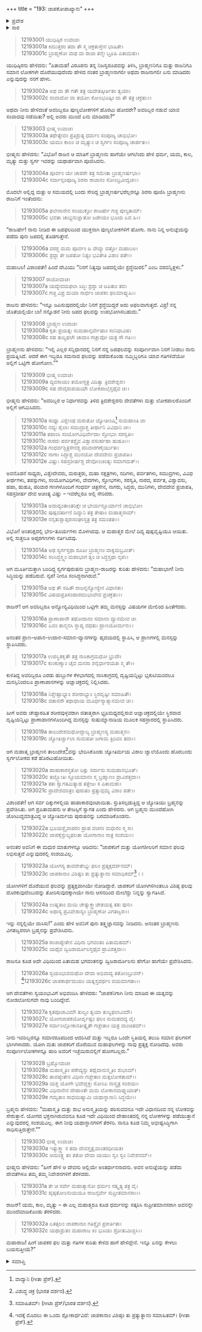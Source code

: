 +++
title = "193: ಜಾಪಕೋಪಾಖ್ಯಾನಃ"
+++

<details><summary>ಪ್ರವೇಶ</summary>


।।   ಓಂ ಓಂ ನಮೋ ನಾರಾಯಣಾಯ।।   ಶ್ರೀ ವೇದವ್ಯಾಸಾಯ ನಮಃ ।।

ಶ್ರೀ ಕೃಷ್ಣದ್ವೈಪಾಯನ ವೇದವ್ಯಾಸ ವಿರಚಿತ  

**ಶ್ರೀ ಮಹಾಭಾರತ**

**ಶಾಂತಿ ಪರ್ವ**

**ಮೋಕ್ಷಧರ್ಮ ಪರ್ವ**

**ಅಧ್ಯಾಯ 193**


</details>

<details><summary>ಸಾರ</summary>

ಜಾಪಕ ಬ್ರಾಹ್ಮಣನಿಗೂ ಇಕ್ಷ್ವಾಕುವಿಗೂ ಉತ್ತಮ ಗತಿಗಳು ಲಭಿಸಿದುದು; ಜಾಪಕನಿಗೆ ಲಭಿಸುವ ಫಲದ ಉತ್ಕೃಷ್ಟತೆ (1-32).


</details>

> 12193001 ಯುಧಿಷ್ಠಿರ ಉವಾಚ।  
12193001a ಕಿಮುತ್ತರಂ ತದಾ ತೌ ಸ್ಮ ಚಕ್ರತುಸ್ತೇನ ಭಾಷಿತೇ।  
12193001c ಬ್ರಾಹ್ಮಣೋ ವಾಥ ವಾ ರಾಜಾ ತನ್ಮೇ ಬ್ರೂಹಿ ಪಿತಾಮಹ।।

ಯುಧಿಷ್ಠಿರನು ಹೇಳಿದನು: “ಪಿತಾಮಹ! ವಿರೂಪನು ತನ್ನ ನಿಜಸ್ವರೂಪವನ್ನು ತಿಳಿಸಿ, ಬ್ರಾಹ್ಮಣನಿಗೂ ಮತ್ತು ರಾಜನಿಗೂ ಸಮಾನ ಲೋಕಗಳೇ ದೊರೆಯುವುದೆಂದು ಹೇಳಿದ ನಂತರ ಬ್ರಾಹ್ಮಣನಾಗಲೀ ಅಥವಾ ರಾಜನಾಗಲೀ ಏನು ಮಾಡಿದರು ಎನ್ನುವುದನ್ನು ನನಗೆ ಹೇಳು.

> 12193002a ಅಥ ವಾ ತೌ ಗತೌ ತತ್ರ ಯದೇತತ್ಕೀರ್ತಿತಂ ತ್ವಯಾ।  
12193002c ಸಂವಾದೋ ವಾ ತಯೋಃ ಕೋಽಭೂತ್ಕಿಂ ವಾ ತೌ ತತ್ರ ಚಕ್ರತುಃ।।

ಅಥವಾ ನೀನು ಹೇಳಿದಂತೆ ಅವರಿಬ್ಬರೂ ಪುಣ್ಯಲೋಕಗಳಿಗೆ ಹೊರಟು ಹೋದರೇ? ಅವರಿಬ್ಬರ ನಡುವೆ ಯಾವ ಸಂವಾದವು ನಡೆಯಿತು? ಅಲ್ಲಿ ಅವರು ಮುಂದೆ ಏನು ಮಾಡಿದರು?”

> 12193003 ಭೀಷ್ಮ ಉವಾಚ।  
12193003a ತಥೇತ್ಯೇವಂ ಪ್ರತಿಶ್ರುತ್ಯ ಧರ್ಮಂ ಸಂಪೂಜ್ಯ ಚಾಭಿಭೋ।  
12193003c ಯಮಂ ಕಾಲಂ ಚ ಮೃತ್ಯುಂ ಚ ಸ್ವರ್ಗಂ ಸಂಪೂಜ್ಯ ಚಾರ್ಹತಃ।।

ಭೀಷ್ಮನು ಹೇಳಿದನು: “ವಿಭೋ! ರಾಜನ ಆ ಮಾತಿಗೆ ಬ್ರಾಹ್ಮಣನು ಹಾಗೆಯೇ ಆಗಲೆಂದು ಹೇಳಿ ಧರ್ಮ, ಯಮ, ಕಾಲ, ಮೃತ್ಯು ಮತ್ತು ಸ್ವರ್ಗ ಇವರನ್ನು ಯಥಾರ್ಹವಾಗಿ ಪೂಜಿಸಿದನು.

> 12193004a ಪೂರ್ವಂ ಯೇ ಚಾಪರೇ ತತ್ರ ಸಮೇತಾ ಬ್ರಾಹ್ಮಣರ್ಷಭಾಃ।  
12193004c ಸರ್ವಾನ್ಸಂಪೂಜ್ಯ ಶಿರಸಾ ರಾಜಾನಂ ಸೋಽಬ್ರವೀದ್ವಚಃ।।

ಮೊದಲೇ ಅಲ್ಲಿದ್ದ ಮತ್ತು ಆ ಸಮಯದಲ್ಲಿ ಬಂದು ಸೇರಿದ್ದ ಬ್ರಾಹ್ಮಣರ್ಷಭರೆಲ್ಲರನ್ನೂ ಶಿರಸಾ ಪೂಜಿಸಿ ಬ್ರಾಹ್ಮಣನು ರಾಜನಿಗೆ ಇಂತೆಂದನು:

> 12193005a ಫಲೇನಾನೇನ ಸಂಯುಕ್ತೋ ರಾಜರ್ಷೇ ಗಚ್ಚ ಪುಣ್ಯತಾಮ್।  
12193005c ಭವತಾ ಚಾಭ್ಯನುಜ್ಞಾತೋ ಜಪೇಯಂ ಭೂಯ ಏವ ಹಿ।।

“ರಾಜರ್ಷೇ! ನಾನು ನೀಡಿದ ಈ ಜಪಫಲದಿಂದ ಯುಕ್ತನಾಗಿ ಪುಣ್ಯಲೋಕಗಳಿಗೆ ಹೋಗು. ನಾನು ನಿನ್ನ ಅನುಜ್ಞೆಯನ್ನು ಪಡೆದು ಪುನಃ ಜಪದಲ್ಲಿ ತೊಡಗುತ್ತೇನೆ.

> 12193006a ವರಶ್ಚ ಮಮ ಪೂರ್ವಂ ಹಿ ದೇವ್ಯಾ ದತ್ತೋ ಮಹಾಬಲ।  
12193006c ಶ್ರದ್ಧಾ ತೇ ಜಪತೋ ನಿತ್ಯಂ ಭವಿತೇತಿ ವಿಶಾಂ ಪತೇ।।

ಮಹಾಬಲ! ವಿಶಾಂಪತೇ! ಹಿಂದೆ ದೇವಿಯು “ನಿನಗೆ ನಿತ್ಯವೂ ಜಪದಲ್ಲಿಯೇ ಶ್ರದ್ಧೆಯಿರಲಿ” ಎಂಬ ವರವನ್ನಿತ್ತಳು.”

> 12193007 ರಾಜೋವಾಚ।  
12193007a ಯದ್ಯೇವಮಫಲಾ ಸಿದ್ಧಿಃ ಶ್ರದ್ಧಾ ಚ ಜಪಿತುಂ ತವ।  
12193007c ಗಚ್ಚ ವಿಪ್ರ ಮಯಾ ಸಾರ್ಧಂ ಜಾಪಕಂ ಫಲಮಾಪ್ನುಹಿ।।

ರಾಜನು ಹೇಳಿದನು: “ಇನ್ನೂ ಜಪಿಸುವುದರಲ್ಲಿಯೇ ನಿನಗೆ ಶ್ರದ್ಧೆಯಿದ್ದರೆ ಅದು ಅಫಲವಾಗುತ್ತದೆ. ವಿಪ್ರ! ನನ್ನ ಜೊತೆಯಲ್ಲಿಯೇ ಬಾ! ನನ್ನೊಡನೆ ನೀನು ಜಪದ ಫಲವನ್ನು ಉಪಭೋಗಿಸಬಹುದು.”

> 12193008 ಬ್ರಾಹ್ಮಣ ಉವಾಚ।  
12193008a ಕೃತಃ ಪ್ರಯತ್ನಃ ಸುಮಹಾನ್ಸರ್ವೇಷಾಂ ಸಂನಿಧಾವಿಹ।  
12193008c ಸಹ ತುಲ್ಯಫಲೌ ಚಾವಾಂ ಗಚ್ಚಾವೋ ಯತ್ರ ನೌ ಗತಿಃ।।

ಬ್ರಾಹ್ಮಣನು ಹೇಳಿದನು: “ಇಲ್ಲಿ ಎಲ್ಲರ ಸನ್ನಿಧಾನದಲ್ಲಿ ನಿನಗೆ ನನ್ನ ಜಪಫಲವನ್ನು ಸಂಪೂರ್ಣವಾಗಿ ನಿನಗೆ ನೀಡಲು ನಾನು ಪ್ರಯತ್ನಿಸಿದೆ. ಆದರೆ ಈಗ ಇಬ್ಬರೂ ಸಮನಾದ ಫಲವನ್ನು ಪಡೆದುಕೊಂಡು ನಮ್ಮಿಬ್ಬರಿಗೂ ಯಾವ ಗತಿಗಳಿವೆಯೋ ಅಲ್ಲಿಗೆ ಒಟ್ಟಿಗೇ ಹೋಗೋಣ.””

> 12193009 ಭೀಷ್ಮ ಉವಾಚ।  
12193009a ವ್ಯವಸಾಯಂ ತಯೋಸ್ತತ್ರ ವಿದಿತ್ವಾ ತ್ರಿದಶೇಶ್ವರಃ।  
12193009c ಸಹ ದೇವೈರುಪಯಯೌ ಲೋಕಪಾಲೈಸ್ತಥೈವ ಚ।।

ಭೀಷ್ಮನು ಹೇಳಿದನು: “ಅವರಿಬ್ಬರ ಆ ನಿರ್ಧಾರವನ್ನು ತಿಳಿದ ತ್ರಿದಶೇಶ್ವರನು ದೇವತೆಗಳು ಮತ್ತು ಲೋಕಪಾಲರೊಂದಿಗೆ ಅಲ್ಲಿಗೆ ಆಗಮಿಸಿದನು.

> 12193010a ಸಾಧ್ಯಾ ವಿಶ್ವೇಽಥ ಮರುತೋ ಜ್ಯೋತೀಂಷಿ[^1] ಸುಮಹಾಂತಿ ಚ।  
12193010c ನದ್ಯಃ ಶೈಲಾಃ ಸಮುದ್ರಾಶ್ಚ ತೀರ್ಥಾನಿ ವಿವಿಧಾನಿ ಚ।।  
12193011a ತಪಾಂಸಿ ಸಂಯೋಗವಿಧಿರ್ವೇದಾಃ ಸ್ತೋಭಾಃ ಸರಸ್ವತೀ।  
12193011c ನಾರದಃ ಪರ್ವತಶ್ಚೈವ ವಿಶ್ವಾವಸುರ್ಹಹಾ ಹುಹೂಃ।।  
12193012a ಗಂಧರ್ವಶ್ಚಿತ್ರಸೇನಶ್ಚ ಪರಿವಾರಗಣೈರ್ಯುತಃ।  
12193012c ನಾಗಾಃ ಸಿದ್ಧಾಶ್ಚ ಮುನಯೋ ದೇವದೇವಃ ಪ್ರಜಾಪತಿಃ।  
12193012e ವಿಷ್ಣುಃ ಸಹಸ್ರಶೀರ್ಷಶ್ಚ ದೇವೋಽಚಿಂತ್ಯಃ ಸಮಾಗಮತ್।।

ಅವನೊಡನೆ ಸಾಧ್ಯರು, ವಿಶ್ವೇದೇವರು, ಮರುತ್ತರು, ಮಹಾ ನಕ್ಷತ್ರಗಳು, ನದಿಗಳು, ಪರ್ವತಗಳು, ಸಮುದ್ರಗಳು, ವಿವಿಧ ತೀರ್ಥಗಳು, ತಪಸ್ಸುಗಳು, ಸಂಯೋಗವಿಧಿಗಳು, ವೇದಗಳು, ಸ್ತೋಭಗಳು, ಸರಸ್ವತಿ, ನಾರದ, ಪರ್ವತ, ವಿಶ್ವಾವಸು, ಹಹಾ, ಹುಹೂ, ಪರಿವಾರ ಗಣಗಳೊಂದಿಗೆ ಗಂಧರ್ವ ಚಿತ್ರಸೇನ, ನಾಗರು, ಸಿದ್ಧರು, ಮುನಿಗಳು, ದೇವದೇವ ಪ್ರಜಾಪತಿ, ಸಹಸ್ರಶೀರ್ಷ ದೇವ ಅಚಿಂತ್ಯ ವಿಷ್ಣು – ಇವರೆಲ್ಲರೂ ಅಲ್ಲಿ ಸೇರಿದರು.

> 12193013a ಅವಾದ್ಯಂತಾಂತರಿಕ್ಷೇ ಚ ಭೇರ್ಯಸ್ತೂರ್ಯಾಣಿ ಚಾಭಿಭೋ।  
12193013c ಪುಷ್ಪವರ್ಷಾಣಿ ದಿವ್ಯಾನಿ ತತ್ರ ತೇಷಾಂ ಮಹಾತ್ಮನಾಮ್।  
12193013e ನನೃತುಶ್ಚಾಪ್ಸರಃಸಂಘಾಸ್ತತ್ರ ತತ್ರ ಸಮಂತತಃ।।

ವಿಭೋ! ಅಂತರಿಕ್ಷದಲ್ಲಿ ಭೇರಿ-ತೂರ್ಯಗಳು ಮೊಳಗಿದವು. ಆ ಮಹಾತ್ಮರ ಮೇಲೆ ದಿವ್ಯ ಪುಷ್ಪವೃಷ್ಟಿಯೂ ಆಯಿತು. ಅಲ್ಲಿ ಸುತ್ತಲೂ ಅಪ್ಸರಗಣಗಳು ನರ್ತಿಸಿದವು.

> 12193014a ಅಥ ಸ್ವರ್ಗಸ್ತಥಾ ರೂಪೀ ಬ್ರಾಹ್ಮಣಂ ವಾಕ್ಯಮಬ್ರವೀತ್।  
12193014c ಸಂಸಿದ್ಧಸ್ತ್ವಂ ಮಹಾಭಾಗ ತ್ವಂ ಚ ಸಿದ್ಧಸ್ತಥಾ ನೃಪ।।

ಆಗ ಮೂರ್ತಿಮತ್ತಾಗಿ ಬಂದಿದ್ದ ಸ್ವರ್ಗಪುರುಷನು ಬ್ರಾಹ್ಮಣ-ರಾಜರನ್ನು ಕುರಿತು ಹೇಳಿದನು: “ಮಹಾಭಾಗ! ನೀನು ಸಿದ್ಧಿಯನ್ನು ಪಡೆದಿರುವೆ. ನೃಪ! ನೀನೂ ಸಂಸಿದ್ಧನಾಗಿರುವೆ.”

> 12193015a ಅಥ ತೌ ಸಹಿತೌ ರಾಜನ್ನನ್ಯೋನ್ಯೇನ ವಿಧಾನತಃ।  
12193015c ವಿಷಯಪ್ರತಿಸಂಹಾರಮುಭಾವೇವ ಪ್ರಚಕ್ರತುಃ।।

ರಾಜನ್! ಆಗ ಅವರಿಬ್ಬರೂ ಅನ್ಯೋನ್ಯವಿಧಿಯಿಂದ ಒಟ್ಟಿಗೇ ತಮ್ಮ ಮನಸ್ಸನ್ನು ವಿಷಯಗಳ ಮೇಲಿಂದ ಹಿಂತೆಗೆದರು.

> 12193016a ಪ್ರಾಣಾಪಾನೌ ತಥೋದಾನಂ ಸಮಾನಂ ವ್ಯಾನಮೇವ ಚ।  
12193016c ಏವಂ ತಾನ್ಮನಸಿ ಸ್ಥಾಪ್ಯ ದಧತುಃ ಪ್ರಾಣಯೋರ್ಮನಃ।।

ಅನಂತರ ಪ್ರಾಣ-ಅಪಾನ-ಉದಾನ-ಸಮಾನ-ವ್ಯಾನಗಳನ್ನು ಹೃದಯದಲ್ಲಿ ಸ್ಥಾಪಿಸಿ, ಆ ಪ್ರಾಣಗಳಲ್ಲಿ ಮನಸ್ಸನ್ನು ಸ್ಥಾಪಿಸಿದರು.

> 12193017a ಉಪಸ್ಥಿತಕೃತೌ ತತ್ರ ನಾಸಿಕಾಗ್ರಮಧೋ ಭ್ರುವೌ।  
12193017c ಕುಂಕುಣ್ಯಾಂ ಚೈವ ಮನಸಾ ಶನೈರ್ಧಾರಯತಃ ಸ್ಮ ತೌ।।

ಕುಳಿತಿದ್ದ ಅವರಿಬ್ಬರೂ ಎರಡು ಹುಬ್ಬುಗಳ ಕೆಳಭಾಗದಲ್ಲಿ ನಾಸಿಕಾಗ್ರದಲ್ಲಿ ದೃಷ್ಟಿಯನ್ನಿಟ್ಟು ಭೃಕುಟಿಯಿಂದಲೂ ಮನಸ್ಸಿನಿಂದಲೂ ಪ್ರಾಣಾಪಾನಗಳನ್ನು ಆಜ್ಞಾಚಕ್ರದಲ್ಲಿ ನಿಲ್ಲಿಸಿದರು.

> 12193018a ನಿಶ್ಚೇಷ್ಟಾಭ್ಯಾಂ ಶರೀರಾಭ್ಯಾಂ ಸ್ಥಿರದೃಷ್ಟೀ ಸಮಾಹಿತೌ।  
12193018c ಜಿತಾಸನೌ ತಥಾಧಾಯ ಮೂರ್ಧನ್ಯಾತ್ಮಾನಮೇವ ಚ।।

ಹೀಗೆ ಅವರು ಚೇಷ್ಟಾರಹಿತ ಶರೀರವುಳ್ಳವರಾಗಿ ಜಿತಾತ್ಮರಾಗಿ ಭ್ರೂಮಧ್ಯದಲ್ಲಿರುವ ಆಜ್ಞಾಚಕ್ರದಲ್ಲಿಯೇ ಸ್ಥಿರವಾದ ದೃಷ್ಟಿಯನ್ನಿಟ್ಟು ಪ್ರಾಣಾಪಾನಗಳೊಂದಿಗಿದ್ದ ಮನಸ್ಸನ್ನು ಸುಷುಮ್ನಾನಾಡಿಯ ಮೂಲಕ ಸಹಸ್ರಾರದಲ್ಲಿ ಸ್ಥಾಪಿಸಿದರು.

> 12193019a ತಾಲುದೇಶಮಥೋದ್ದಾಲ್ಯ ಬ್ರಾಹ್ಮಣಸ್ಯ ಮಹಾತ್ಮನಃ।  
12193019c ಜ್ಯೋತಿರ್ಜ್ವಾಲಾ ಸುಮಹತೀ ಜಗಾಮ ತ್ರಿದಿವಂ ತದಾ।।

ಆಗ ಮಹಾತ್ಮ ಬ್ರಾಹ್ಮಣನ ತಾಲುದೇಶ[^2]ವನ್ನು ಭೇದಿಸಿಕೊಂಡು ಜ್ಯೋತಿರ್ಮಯ ವಿಶಾಲ ಜ್ವಾಲೆಯೊಂದು ಹೊರಬಂದು ಸ್ವರ್ಗಲೋಕದ ಕಡೆ ಹೊರಟುಹೋಯಿತು.

> 12193020a ಹಾಹಾಕಾರಸ್ತತೋ ದಿಕ್ಷು ಸರ್ವಾಸು ಸುಮಹಾನಭೂತ್।  
12193020c ತಜ್ಜ್ಯೋತಿಃ ಸ್ತೂಯಮಾನಂ ಸ್ಮ ಬ್ರಹ್ಮಾಣಂ ಪ್ರಾವಿಶತ್ತದಾ।।  
12193021a ತತಃ ಸ್ವಾಗತಮಿತ್ಯಾಹ ತತ್ತೇಜಃ ಸ ಪಿತಾಮಹಃ।  
12193021c ಪ್ರಾದೇಶಮಾತ್ರಂ ಪುರುಷಂ ಪ್ರತ್ಯುದ್ಗಮ್ಯ ವಿಶಾಂ ಪತೇ।।

ವಿಶಾಂಪತೇ! ಆಗ ಸರ್ವ ದಿಕ್ಕುಗಳಲ್ಲಿಯ ಹಾಹಾಕಾರವುಂಟಾಯಿತು. ಸ್ತುತಿಸಲ್ಪಡುತ್ತಿದ್ದ ಆ ಜ್ಯೋತಿಯು ಬ್ರಹ್ಮನನ್ನು ಪ್ರವೇಶಿಸಿತು. ಆಗ ಪ್ರಪಿತಾಮಹನು ಆ ತೇಜಸ್ಸಿಗೆ ಸ್ವಾಗತ ಎಂದು ಹೇಳಿದನು. ಆಗ ಬ್ರಹ್ಮನು ಮುಂದೆಹೋಗಿ ಚೋಟುದ್ದಮಾತ್ರವಿದ್ದ ಆ ಜ್ಯೋತಿರ್ಮಯ ಪುರುಷನನ್ನು ಬರಮಾಡಿಕೊಂಡನು.

> 12193022a ಭೂಯಶ್ಚೈವಾಪರಂ ಪ್ರಾಹ ವಚನಂ ಮಧುರಂ ಸ್ಮ ಸಃ।  
12193022c ಜಾಪಕೈಸ್ತುಲ್ಯಫಲತಾ ಯೋಗಾನಾಂ ನಾತ್ರ ಸಂಶಯಃ।।

ಅನಂತರ ಅವನಿಗೆ ಈ ಮಧುರ ಮಾತುಗಳನ್ನೂ ಆಡಿದನು: “ಜಾಪಕರಿಗೆ ಮತ್ತು ಯೋಗಶೀಲರಿಗೆ ಸಮಾನ ಫಲವು ಲಭಿಸುತ್ತದೆ ಎನ್ನುವುದರಲ್ಲಿ ಸಂಶಯವಿಲ್ಲ.

> 12193023a ಯೋಗಸ್ಯ ತಾವದೇತೇಭ್ಯಃ ಫಲಂ ಪ್ರತ್ಯಕ್ಷದರ್ಶನಮ್।  
12193023c ಜಾಪಕಾನಾಂ ವಿಶಿಷ್ಟಂ ತು ಪ್ರತ್ಯುತ್ಥಾನಂ ಸಮಾಧಿಕಮ್[^3]।।

ಯೋಗಿಗಳಿಗೆ ದೊರೆಯುವ ಫಲವನ್ನು ಪ್ರತ್ಯಕ್ಷವಾಗಿಯೇ ನೋಡಿದ್ದಾರೆ. ಜಾಪಕರಿಗೆ ಯೋಗಿಗಳಿಗಿಂತಲೂ ವಿಶಿಷ್ಠ ಫಲವು ದೊರಕುವುದೆಂಬುದನ್ನು ತೋರಿಸುವುದಕ್ಕಾಗಿಯೇ ನಾನು ಆಸನದಿಂದ ಮೇಲೆದ್ದು ನಿನ್ನನ್ನು ಸ್ವಾಗತಿಸಿದೆ.

> 12193024a ಉಷ್ಯತಾಂ ಮಯಿ ಚೇತ್ಯುಕ್ತ್ವಾಚೇತಯತ್ಸ ತತಃ ಪುನಃ।  
12193024c ಅಥಾಸ್ಯ ಪ್ರವಿವೇಶಾಸ್ಯಂ ಬ್ರಾಹ್ಮಣೋ ವಿಗತಜ್ವರಃ।।

ಇನ್ನು ನನ್ನಲ್ಲಿಯೇ ವಾಸಿಸು!” ಎಂದು ಹೇಳಿ ಅವನಿಗೆ ಪುನಃ ತತ್ತ್ವಜ್ಞಾನವನ್ನು ನೀಡಿದನು. ಅನಂತರ ಬ್ರಾಹ್ಮಣನು ವಿಗತಜ್ವರನಾಗಿ ಬ್ರಹ್ಮನನ್ನು ಪ್ರವೇಶಿಸಿದನು.

> 12193025a ರಾಜಾಪ್ಯೇತೇನ ವಿಧಿನಾ ಭಗವಂತಂ ಪಿತಾಮಹಮ್।  
12193025c ಯಥೈವ ದ್ವಿಜಶಾರ್ದೂಲಸ್ತಥೈವ ಪ್ರಾವಿಶತ್ತದಾ।।  
> 

ರಾಜನೂ ಕೂಡ ಅದೇ ವಿಧಿಯಿಂದ ಪಿತಾಮಹ ಭಗವಂತನನ್ನು ದ್ವಿಜಶಾರ್ದೂಲನು ಹೇಗೋ ಹಾಗೆಯೇ ಪ್ರವೇಶಿಸಿದನು.

> 12193026a ಸ್ವಯಂಭುವಮಥೋ ದೇವಾ ಅಭಿವಾದ್ಯ ತತೋಽಬ್ರುವನ್।  
[^4]12193026c ಜಾಪಕಾರ್ಥಮಯಂ ಯತ್ನಸ್ತದರ್ಥಂ ವಯಮಾಗತಾಃ।।  
> 
ಆಗ ದೇವತೆಗಳು ಸ್ವಯಂಭುವಿಗೆ ಅಭಿವಂದಿಸಿ ಹೇಳಿದರು: “ಜಾಪಕನಿಗಾಗಿ ನೀನು ಮಾಡಿದ ಈ ಯತ್ನವನ್ನು ನೋಡಲೋಸುಗವೇ ನಾವು ಬಂದಿದ್ದೇವೆ.

> 12193027a ಕೃತಪೂಜಾವಿಮೌ ತುಲ್ಯಂ ತ್ವಯಾ ತುಲ್ಯಫಲಾವಿಮೌ।  
12193027c ಯೋಗಜಾಪಕಯೋರ್ದೃಷ್ಟಂ ಫಲಂ ಸುಮಹದದ್ಯ ವೈ।  
12193027e ಸರ್ವಾಽಲ್ಲೋಕಾನತೀತ್ಯೈತೌ ಗಚ್ಚೇತಾಂ ಯತ್ರ ವಾಂಚಿತಮ್।।

ನೀನು ಇವರಿಬ್ಬರನ್ನೂ ಸಮಾನರೂಪದಿಂದ ಆದರಿಸಿದೆ ಮತ್ತು ಇಬ್ಬರೂ ಒಂದೇ ಸ್ಥಿತಿಯಲ್ಲಿ ತಲುಪಿ ಸಮಾನ ಫಲಗಳಿಗೆ ಭಾಗಿಗಳಾದರು. ಯೋಗಿ ಮತು ಜಾಪಕರಿಗೆ ದೊರೆಯುವ ಮಹಾಫಲಗಳನ್ನು ನಾವು ಪ್ರತ್ಯಕ್ಷ ನೋಡಿದೆವು. ಅವರು ಸಂಪೂರ್ಣಲೋಕಗಳನ್ನೂ ಹಾರಿ ಅವರಿಗೆ ಇಚ್ಛೆಯಿರುವಲ್ಲಿಗೆ ಹೋಗಬಲ್ಲರು.”

> 12193028 ಬ್ರಹ್ಮೋವಾಚ।  
12193028a ಮಹಾಸ್ಮೃತಿಂ ಪಠೇದ್ಯಸ್ತು ತಥೈವಾನುಸ್ಮೃತಿಂ ಶುಭಾಮ್।  
12193028c ತಾವಪ್ಯೇತೇನ ವಿಧಿನಾ ಗಚ್ಚೇತಾಂ ಮತ್ಸಲೋಕತಾಮ್।।  
12193029a ಯಶ್ಚ ಯೋಗೇ ಭವೇದ್ಭಕ್ತಃ ಸೋಽಪಿ ನಾಸ್ತ್ಯತ್ರ ಸಂಶಯಃ।  
12193029c ವಿಧಿನಾನೇನ ದೇಹಾಂತೇ ಮಮ ಲೋಕಾನವಾಪ್ನುಯಾತ್।  
12193029e ಗಮ್ಯತಾಂ ಸಾಧಯಿಷ್ಯಾಮಿ ಯಥಾಸ್ಥಾನಾನಿ ಸಿದ್ಧಯೇ।।

ಬ್ರಹ್ಮನು ಹೇಳಿದನು: “ಮಹಾಸ್ಮೃತಿ ಮತ್ತು ಶುಭ ಅನುಸ್ಮೃತಿಯನ್ನು ಪಠಿಸುವವನೂ ಇದೇ ವಿಧಾನದಿಂದ ನನ್ನ ಲೋಕವನ್ನು ಸೇರುತ್ತಾನೆ. ಯೋಗದ ಭಕ್ತನಾಗಿರುವವನೂ ಕೂಡ ಇದೇ ವಿಧಿಯಿಂದ ದೇಹಾಂತದಲ್ಲಿ ನನ್ನ ಲೋಕಗಳನ್ನು ಪಡೆಯುತ್ತಾನೆ ಎನ್ನುವುದರಲ್ಲಿ ಸಂಶಯವಿಲ್ಲ. ಈಗ ನೀವು ಯಥಾಸ್ಥಾನಗಳಿಗೆ ತೆರಳಿರಿ. ನಾನೂ ಕೂಡ ನಿಮ್ಮ ಅಭೀಷ್ಟಸಿದ್ಧಿಗಾಗಿ ಸಾಧಿಸುತ್ತಿರುತ್ತೇನೆ.””

> 12193030 ಭೀಷ್ಮ ಉವಾಚ।  
12193030a ಇತ್ಯುಕ್ತ್ವಾ ಸ ತದಾ ದೇವಸ್ತತ್ರೈವಾಂತರಧೀಯತ।  
12193030c ಆಮಂತ್ರ್ಯ ತಂ ತತೋ ದೇವಾ ಯಯುಃ ಸ್ವಂ ಸ್ವಂ ನಿವೇಶನಮ್।।

ಭೀಷ್ಮನು ಹೇಳಿದನು: “ಹೀಗೆ ಹೇಳಿ ಆ ದೇವನು ಅಲ್ಲಿಯೇ ಅಂತರ್ಧಾನನಾದನು. ಅವನ ಅನುಜ್ಞೆಯನ್ನು ಪಡೆದು ದೇವತೆಗಳೂ ತಮ್ಮ ತಮ್ಮ ನಿವೇಶನಗಳಿಗೆ ತೆರಳಿದರು.

> 12193031a ತೇ ಚ ಸರ್ವೇ ಮಹಾತ್ಮಾನೋ ಧರ್ಮಂ ಸತ್ಕೃತ್ಯ ತತ್ರ ವೈ।  
12193031c ಪೃಷ್ಠತೋಽನುಯಯೂ ರಾಜನ್ಸರ್ವೇ ಸುಪ್ರೀತಮಾನಸಾಃ।।

ರಾಜನ್! ಯಮ, ಕಾಲ, ಮೃತ್ಯು – ಈ ಎಲ್ಲ ಮಹಾತ್ಮರೂ ಕೂಡ ಧರ್ಮನನ್ನು ಸತ್ಕರಿಸಿ ಸುಪ್ರೀತಮಾನಸರಾಗಿ ಅವನನ್ನೇ ಮುಂದೆಮಾಡಿಕೊಂಡು ತೆರಳಿದರು.

> 12193032a ಏತತ್ಫಲಂ ಜಾಪಕಾನಾಂ ಗತಿಶ್ಚೈವ ಪ್ರಕೀರ್ತಿತಾ।  
12193032c ಯಥಾಶ್ರುತಂ ಮಹಾರಾಜ ಕಿಂ ಭೂಯಃ ಶ್ರೋತುಮಿಚ್ಚಸಿ।।

ಮಹಾರಾಜ! ಹೀಗೆ ಜಾಪಕರ ಫಲ ಮತ್ತು ಗತಿಗಳ ಕುರಿತು ಕೇಳಿದ ಹಾಗೆ ಹೇಳಿದ್ದೇನೆ. ಇನ್ನೂ ಏನನ್ನು ಕೇಳಲು ಬಯಸುತ್ತೀಯೆ?”

<details><summary>ಸಮಾಪ್ತಿ</summary>
ಇತಿ ಶ್ರೀಮಹಾಭಾರತೇ ಶಾಂತಿಪರ್ವಣಿ ಮೋಕ್ಷಧರ್ಮಪರ್ವಣಿ ಜಾಪಕೋಪಾಖ್ಯಾನೇ ತ್ರಿನವತ್ಯಧಿಕಶತಮೋಽಧ್ಯಾಯಃ।।  
ಇದು ಶ್ರೀಮಹಾಭಾರತದಲ್ಲಿ ಶಾಂತಿಪರ್ವದಲ್ಲಿ ಮೋಕ್ಷಧರ್ಮಪರ್ವದಲ್ಲಿ ಜಾಪಕೋಪಾಖ್ಯಾನ ಎನ್ನುವ ನೂರಾತೊಂಭತ್ಮೂರನೇ ಅಧ್ಯಾಯವು.


</details>

[^1]: ವಾದ್ಯಾನಿ (ಗೀತಾ ಪ್ರೆಸ್).

[^2]: ವಿಶುದ್ಧ ಚಕ್ರ (ಭಾರತ ದರ್ಶನ).

[^3]: ಸಮಾಹಿತಮ್।   (ಗೀಟಾ ಪ್ರೆಸ್/ಭಾರತ ದರ್ಶನ).

[^4]: ಇದಕ್ಕೆ ಮೊದಲು ಈ ಒಂದು ಶ್ಲೋಕಾರ್ಧವಿದೆ: ಜಾಪಕಾನಾಂ ವಿಶಿಷ್ಠಂ ತು ಪ್ರತ್ಯುತ್ಥಾನಂ ಸಮಾಹಿತಮ್।   (ಗೀತಾ ಪ್ರೆಸ್).